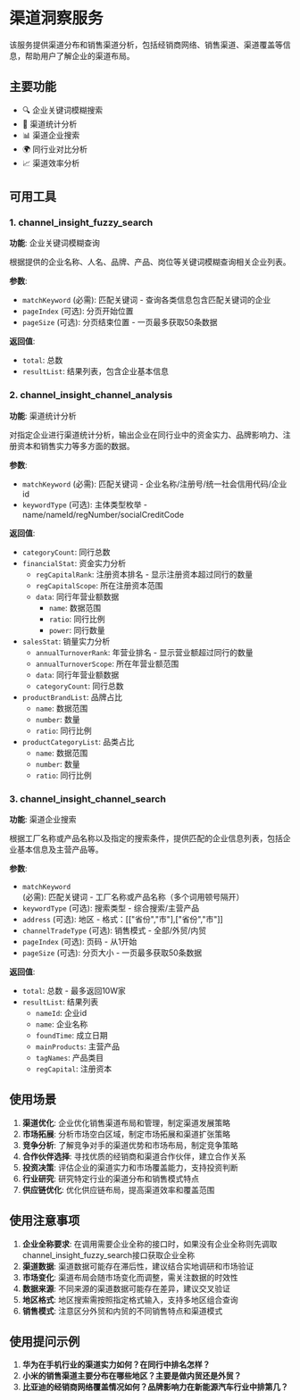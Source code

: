 # 渠道洞察服务

该服务提供渠道分布和销售渠道分析，包括经销商网络、销售渠道、渠道覆盖等信息，帮助用户了解企业的渠道布局。

## 主要功能

- 🔍 企业关键词模糊搜索
- 🏪 渠道统计分析
- 📊 渠道企业搜索
- 🌍 同行业对比分析
- 📈 渠道效率分析

## 可用工具

### 1. channel_insight_fuzzy_search
**功能**: 企业关键词模糊查询

根据提供的企业名称、人名、品牌、产品、岗位等关键词模糊查询相关企业列表。

**参数**:
- `matchKeyword` (必需): 匹配关键词 - 查询各类信息包含匹配关键词的企业
- `pageIndex` (可选): 分页开始位置
- `pageSize` (可选): 分页结束位置 - 一页最多获取50条数据

**返回值**:
- `total`: 总数
- `resultList`: 结果列表，包含企业基本信息

### 2. channel_insight_channel_analysis
**功能**: 渠道统计分析

对指定企业进行渠道统计分析，输出企业在同行业中的资金实力、品牌影响力、注册资本和销售实力等多方面的数据。

**参数**:
- `matchKeyword` (必需): 匹配关键词 - 企业名称/注册号/统一社会信用代码/企业id
- `keywordType` (可选): 主体类型枚举 - name/nameId/regNumber/socialCreditCode

**返回值**:
- `categoryCount`: 同行总数
- `financialStat`: 资金实力分析
  - `regCapitalRank`: 注册资本排名 - 显示注册资本超过同行的数量
  - `regCapitalScope`: 所在注册资本范围
  - `data`: 同行年营业额数据
    - `name`: 数据范围
    - `ratio`: 同行比例
    - `power`: 同行数量
- `salesStat`: 销量实力分析
  - `annualTurnoverRank`: 年营业排名 - 显示营业额超过同行的数量
  - `annualTurnoverScope`: 所在年营业额范围
  - `data`: 同行年营业额数据
  - `categoryCount`: 同行总数
- `productBrandList`: 品牌占比
  - `name`: 数据范围
  - `number`: 数量
  - `ratio`: 同行比例
- `productCategoryList`: 品类占比
  - `name`: 数据范围
  - `number`: 数量
  - `ratio`: 同行比例

### 3. channel_insight_channel_search
**功能**: 渠道企业搜索

根据工厂名称或产品名称以及指定的搜索条件，提供匹配的企业信息列表，包括企业基本信息及主营产品等。

**参数**:
- `matchKeyword` (必需): 匹配关键词 - 工厂名称或产品名称（多个词用顿号隔开）
- `keywordType` (可选): 搜索类型 - 综合搜索/主营产品
- `address` (可选): 地区 - 格式：[["省份","市"],["省份","市"]]
- `channelTradeType` (可选): 销售模式 - 全部/外贸/内贸
- `pageIndex` (可选): 页码 - 从1开始
- `pageSize` (可选): 分页大小 - 一页最多获取50条数据

**返回值**:
- `total`: 总数 - 最多返回10W家
- `resultList`: 结果列表
  - `nameId`: 企业id
  - `name`: 企业名称
  - `foundTime`: 成立日期
  - `mainProducts`: 主营产品
  - `tagNames`: 产品类目
  - `regCapital`: 注册资本

## 使用场景

1. **渠道优化**: 企业优化销售渠道布局和管理，制定渠道发展策略
2. **市场拓展**: 分析市场空白区域，制定市场拓展和渠道扩张策略
3. **竞争分析**: 了解竞争对手的渠道优势和市场布局，制定竞争策略
4. **合作伙伴选择**: 寻找优质的经销商和渠道合作伙伴，建立合作关系
5. **投资决策**: 评估企业的渠道实力和市场覆盖能力，支持投资判断
6. **行业研究**: 研究特定行业的渠道分布和销售模式特点
7. **供应链优化**: 优化供应链布局，提高渠道效率和覆盖范围

## 使用注意事项

1. **企业全称要求**: 在调用需要企业全称的接口时，如果没有企业全称则先调取channel_insight_fuzzy_search接口获取企业全称
2. **渠道数据**: 渠道数据可能存在滞后性，建议结合实地调研和市场验证
3. **市场变化**: 渠道布局会随市场变化而调整，需关注数据的时效性
4. **数据来源**: 不同来源的渠道数据可能存在差异，建议交叉验证
5. **地区格式**: 地区搜索需按照指定格式输入，支持多地区组合查询
6. **销售模式**: 注意区分外贸和内贸的不同销售特点和渠道模式

## 使用提问示例

1. **华为在手机行业的渠道实力如何？在同行中排名怎样？**
2. **小米的销售渠道主要分布在哪些地区？主要是做内贸还是外贸？**
3. **比亚迪的经销商网络覆盖情况如何？品牌影响力在新能源汽车行业中排第几？** 